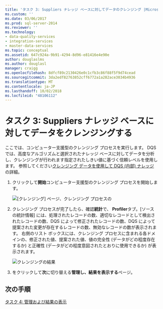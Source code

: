 ```yaml
---
title: 'タスク 3: Suppliers ナレッジ ベースに対してデータのクレンジング |Microsoft Docs'
ms.custom: ''
ms.date: 03/06/2017
ms.prod: sql-server-2014
ms.reviewer: ''
ms.technology:
- data-quality-services
- integration-services
- master-data-services
ms.topic: conceptual
ms.assetid: 647c924a-9b91-4294-8d96-e81416e4e90e
author: douglaslms
ms.author: douglasl
manager: craigg
ms.openlocfilehash: 8dfcf89c2130426e0c1cfb3c86f88f5f9d74cead
ms.sourcegitcommit: 3da2edf82763852cff6772a1a282ace3034b4936
ms.translationtype: MT
ms.contentlocale: ja-JP
ms.lasthandoff: 10/02/2018
ms.locfileid: "48106112"
---
```

# <a name="task-3-cleansing-data-against-the-suppliers-knowledge-base"></a>タスク 3: Suppliers ナレッジ ベースに対してデータをクレンジングする
  ここでは、コンピューター支援型のクレンジング プロセスを実行します。 DQS では、高度なアルゴリズムと選択されたナレッジ ベースに対してデータを分析し、クレンジングが行われます指定されたしきい値に基づく信頼レベルを使用します。 参照してください[クレンジング データを使用して DQS (内部) ナレッジ](http://msdn.microsoft.com/library/hh213061.aspx)の詳細。  
  
1.  クリックして**開始**コンピューター支援型のクレンジング プロセスを開始します。  
  
     ![[クレンジング] ページ、クレンジング プロセスの](../../2014/tutorials/media/et-cleansingdataagainstthesupplierkb-01.jpg "[クレンジング] ページのクレンジング プロセス")  
  
2.  クレンジング プロセスが完了したら、確認**統計**で、 **Profiler**タブ。[ソースの統計情報] には、処理されたレコードの数、適切なレコードとして検出されたレコードの数、DQS によって修正されたレコードの数、DQS によって提案された変更が存在するレコードの数、無効なレコードの数が表示されます。 右側のリスト ボックスには、クレンジング プロセスに含まれる各ドメインの、修正された値、提案された値、値の完全性 (データがどの程度存在するか) と正確性 (データがどの程度意図されたとおりに使用できるか) が表示されます。  
  
     ![クレンジングの結果](../../2014/tutorials/media/et-cleansingdataagainstthesupplierkb-02.jpg "クレンジングの結果")  
  
3.  をクリックして**次**に切り替える**管理し、結果を表示する**ページ。  
  
## <a name="next-step"></a>次の手順  
 [タスク 4: 管理および結果の表示](../../2014/tutorials/task-4-manaing-and-viewing-results.md)  
  
  
